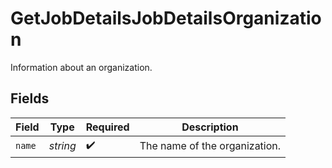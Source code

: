 # GetJobDetailsJobDetailsOrganization

Information about an organization.


## Fields

| Field                         | Type                          | Required                      | Description                   |
| ----------------------------- | ----------------------------- | ----------------------------- | ----------------------------- |
| `name`                        | *string*                      | :heavy_check_mark:            | The name of the organization. |